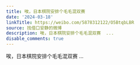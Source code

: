 ```yaml
---
title: 唉，日本棋院安排个毛毛混双赛
date: '2024-03-18'
linkTitle: https://weibo.com/5878312122/O5BtqbLBR
source: 找借口安静的微博
description: 唉，日本棋院安排个毛毛混双赛  ...
disable_comments: true
---
```

唉，日本棋院安排个毛毛混双赛  ...